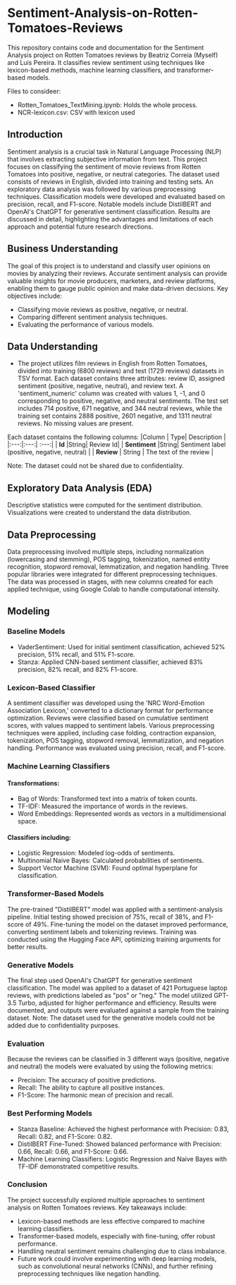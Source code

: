 # Sentiment-Analysis-on-Rotten-Tomatoes-Reviews
This repository contains code and documentation for the Sentiment Analysis project on Rotten Tomatoes reviews by Beatriz Correia (Myself) and Luís Pereira. It classifies review sentiment using techniques like lexicon-based methods, machine learning classifiers, and transformer-based models.

Files to consideer:
- Rotten_Tomatoes_TextMining.ipynb: Holds the whole process.
- NCR-lexicon.csv: CSV with lexicon used


## Introduction
Sentiment analysis is a crucial task in Natural Language Processing (NLP) that involves extracting subjective information from text. This project focuses on classifying the sentiment of movie reviews from Rotten Tomatoes into positive, negative, or neutral categories. The dataset used consists of reviews in English, divided into training and testing sets. An exploratory data analysis was followed by various preprocessing techniques. Classification models were developed and evaluated based on precision, recall, and F1-score. Notable models include DistilBERT and OpenAI's ChatGPT for generative sentiment classification. Results are discussed in detail, highlighting the advantages and limitations of each approach and potential future research directions.

## Business Understanding
The goal of this project is to understand and classify user opinions on movies by analyzing their reviews. Accurate sentiment analysis can provide valuable insights for movie producers, marketers, and review platforms, enabling them to gauge public opinion and make data-driven decisions.
Key objectives include:
- Classifying movie reviews as positive, negative, or neutral.
- Comparing different sentiment analysis techniques.
- Evaluating the performance of various models.

## Data Understanding
- The project utilizes film reviews in English from Rotten Tomatoes, divided into training (6800 reviews) and test (1729 reviews) datasets in TSV format. Each dataset contains three attributes: review ID, assigned sentiment (positive, negative, neutral), and review text. A 'sentiment_numeric' column was created with values 1, -1, and 0 corresponding to positive, negative, and neutral sentiments. The test set includes 714 positive, 671 negative, and 344 neutral reviews, while the training set contains 2888 positive, 2601 negative, and 1311 neutral reviews. No missing values are present.
  
Each dataset contains the following columns:
|Column | Type| Description |
|:---:|:---:| :---:| 
| **Id** |String| Review Id|
| **Sentiment** |String| Sentiment label (positive, negative, neutral) |
| **Review** | String | The text of the review |

Note: The dataset could not be shared due to confidentiality. 

## Exploratory Data Analysis (EDA)
Descriptive statistics were computed for the sentiment distribution.
Visualizations were created to understand the data distribution.

## Data Preprocessing
Data preprocessing involved multiple steps, including normalization (lowercasing and stemming), POS tagging, tokenization, named entity recognition, stopword removal, lemmatization, and negation handling. Three popular libraries were integrated for different preprocessing techniques. The data was processed in stages, with new columns created for each applied technique, using Google Colab to handle computational intensity.

## Modeling
### Baseline Models
- VaderSentiment: Used for initial sentiment classification, achieved 52% precision, 51% recall, and 51% F1-score.
- Stanza: Applied CNN-based sentiment classifier, achieved 83% precision, 82% recall, and 82% F1-score.

### Lexicon-Based Classifier
A sentiment classifier was developed using the 'NRC Word-Emotion Association Lexicon,' converted to a dictionary format for performance optimization. Reviews were classified based on cumulative sentiment scores, with values mapped to sentiment labels. Various preprocessing techniques were applied, including case folding, contraction expansion, tokenization, POS tagging, stopword removal, lemmatization, and negation handling. Performance was evaluated using precision, recall, and F1-score.

### Machine Learning Classifiers
#### Transformations:
- Bag of Words: Transformed text into a matrix of token counts.
- TF-IDF: Measured the importance of words in the reviews.
- Word Embeddings: Represented words as vectors in a multidimensional space.
  
#### Classifiers including:
- Logistic Regression: Modeled log-odds of sentiments.
- Multinomial Naive Bayes: Calculated probabilities of sentiments.
- Support Vector Machine (SVM): Found optimal hyperplane for classification.
  
### Transformer-Based Models
The pre-trained "DistilBERT" model was applied with a sentiment-analysis pipeline. Initial testing showed precision of 75%, recall of 38%, and F1-score of 49%. Fine-tuning the model on the dataset improved performance, converting sentiment labels and tokenizing reviews. Training was conducted using the Hugging Face API, optimizing training arguments for better results.

### Generative Models
The final step used OpenAI's ChatGPT for generative sentiment classification. The model was applied to a dataset of 421 Portuguese laptop reviews, with predictions labeled as "pos" or "neg." The model utilized GPT-3.5 Turbo, adjusted for higher performance and efficiency. Results were documented, and outputs were evaluated against a sample from the training dataset.
Note: The dataset used for the generative models could not be added due to confidentiality purposes.

### Evaluation
Because the reviews can be classified in 3 different ways (positive, negative and neutral) the models were evaluated by using the following metrics:
- Precision: The accuracy of positive predictions.
- Recall: The ability to capture all positive instances.
- F1-Score: The harmonic mean of precision and recall.

### Best Performing Models
- Stanza Baseline: Achieved the highest performance with Precision: 0.83, Recall: 0.82, and F1-Score: 0.82.
- DistilBERT Fine-Tuned: Showed balanced performance with Precision: 0.66, Recall: 0.66, and F1-Score: 0.66.
- Machine Learning Classifiers: Logistic Regression and Naive Bayes with TF-IDF demonstrated competitive results.

### Conclusion
The project successfully explored multiple approaches to sentiment analysis on Rotten Tomatoes reviews. Key takeaways include:
- Lexicon-based methods are less effective compared to machine learning classifiers.
- Transformer-based models, especially with fine-tuning, offer robust performance.
- Handling neutral sentiment remains challenging due to class imbalance.
- Future work could involve experimenting with deep learning models, such as convolutional neural networks (CNNs), and further refining preprocessing techniques like negation handling.
